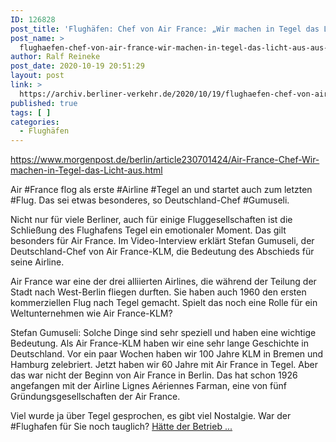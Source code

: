 ```yaml
---
ID: 126828
post_title: 'Flughäfen: Chef von Air France: „Wir machen in Tegel das Licht aus“, aus Berliner Morgenpost'
post_name: >
  flughaefen-chef-von-air-france-wir-machen-in-tegel-das-licht-aus-aus-berliner-morgenpost
author: Ralf Reineke
post_date: 2020-10-19 20:51:29
layout: post
link: >
  https://archiv.berliner-verkehr.de/2020/10/19/flughaefen-chef-von-air-france-wir-machen-in-tegel-das-licht-aus-aus-berliner-morgenpost/
published: true
tags: [ ]
categories:
  - Flughäfen
---
```

https://www.morgenpost.de/berlin/article230701424/Air-France-Chef-Wir-machen-in-Tegel-das-Licht-aus.html

Air #France flog als erste #Airline #Tegel an und startet auch zum letzten #Flug. Das sei etwas besonderes, so Deutschland-Chef #Gumuseli.

Nicht nur für viele Berliner, auch für einige Fluggesellschaften ist die Schließung des Flughafens Tegel ein emotionaler Moment. Das gilt besonders für Air France. Im Video-Interview erklärt Stefan Gumuseli, der Deutschland-Chef von Air France-KLM, die Bedeutung des Abschieds für seine Airline.

Air France war eine der drei alliierten Airlines, die während der Teilung der Stadt nach West-Berlin fliegen durften. Sie haben auch 1960 den ersten kommerziellen Flug nach Tegel gemacht. Spielt das noch eine Rolle für ein Weltunternehmen wie Air France-KLM?

Stefan Gumuseli: Solche Dinge sind sehr speziell und haben eine wichtige Bedeutung. Als Air France-KLM haben wir eine sehr lange Geschichte in Deutschland. Vor ein paar Wochen haben wir 100 Jahre KLM in Bremen und Hamburg zelebriert. Jetzt haben wir 60 Jahre mit Air France in Tegel. Aber das war nicht der Beginn von Air France in Berlin. Das hat schon 1926 angefangen mit der Airline Lignes Aériennes Farman, eine von fünf Gründungsgesellschaften der Air France.

Viel wurde ja über Tegel gesprochen, es gibt viel Nostalgie. War der #Flughafen für Sie noch tauglich? <a href="https://www.morgenpost.de/berlin/article230701424/Air-France-Chef-Wir-machen-in-Tegel-das-Licht-aus.html">Hätte der Betrieb ...</a>